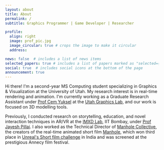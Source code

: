 ```yaml
---
layout: about
title: About
permalink: /
subtitle: Graphics Programmer | Game Developer | Researcher

profile:
  align: right
  image: prof_pic.jpg
  image_circular: true # crops the image to make it circular
  address: 

news: false  # includes a list of news items
selected_papers: true # includes a list of papers marked as "selected={true}"
social: true  # includes social icons at the bottom of the page
announcement: true
---
```


Hi there! I'm a second-year MS Computing student specializing in Graphics & Visualization at the University of Utah. My research interest is in real-time rendering and animation. I'm currently working as a Graduate Research Assistant under [Prof Cem Yuksel](http://www.cemyuksel.com/) at the [Utah Graphics Lab](https://graphics.cs.utah.edu/), and our work is focused on 3D modelling tools.

Previously, I conducted research on storytelling, education, and novel interaction techniques in AR/VR at the [IMXD Lab](https://imxd.in), IIT Bombay, under [Prof Jayesh Pillai](http://www.idc.iitb.ac.in/people/faculty/pillai-jayesh). I also worked as the Technical Director of [Manhole Collective](https://manholecollective.com/), the creators of the real-time animated short film [Manhole](https://www.youtube.com/watch?v=NYyHxQjr3Z8), which won third place in [Unreal's Short film challenge](https://www.unrealengine.com/en-US/blog/watch-the-top-projects-from-the-shorts-india-program) in India and was screened at the prestigious Annecy film festival. 


